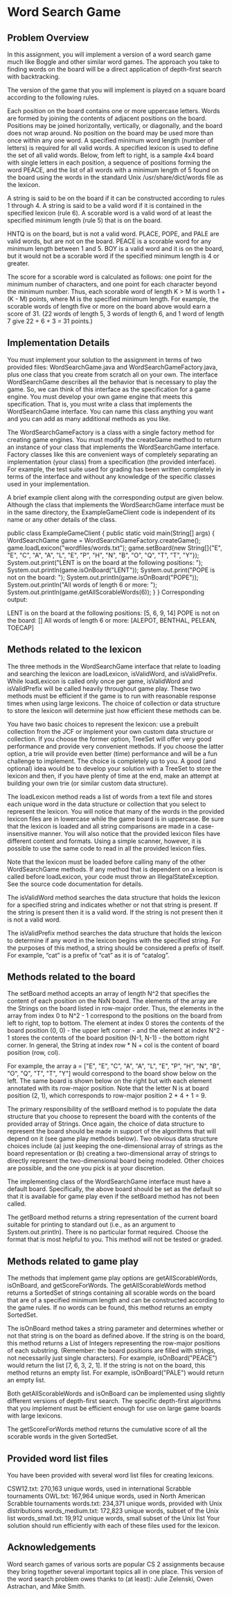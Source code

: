 # Word Search Game

## Problem Overview
In this assignment, you will implement a version of a word search game much like Boggle and other similar word games. The approach you take to finding words on the board will be a direct application of depth-first search with backtracking.

The version of the game that you will implement is played on a square board according to the following rules.

Each position on the board contains one or more uppercase letters.
Words are formed by joining the contents of adjacent positions on the board.
Positions may be joined horizontally, vertically, or diagonally, and the board does not wrap around.
No position on the board may be used more than once within any one word.
A specified minimum word length (number of letters) is required for all valid words.
A specified lexicon is used to define the set of all valid words.
Below, from left to right, is a sample 4x4 board with single letters in each position, a sequence of positions forming the word PEACE, and the list of all words with a minimum length of 5 found on the board using the words in the standard Unix /usr/share/dict/words file as the lexicon.


A string is said to be on the board if it can be constructed according to rules 1 through 4. A string is said to be a valid word if it is contained in the specified lexicon (rule 6). A scorable word is a valid word of at least the specified minimum length (rule 5) that is on the board.

HNTQ is on the board, but is not a valid word. PLACE, POPE, and PALE are valid words, but are not on the board. PEACE is a scorable word for any minimum length between 1 and 5. BOY is a valid word and it is on the board, but it would not be a scorable word if the specified minimum length is 4 or greater.

The score for a scorable word is calculated as follows: one point for the minimum number of characters, and one point for each character beyond the minimum number. Thus, each scorable word of length K > M is worth 1 + (K - M) points, where M is the specified minimum length. For example, the scorable words of length five or more on the board above would earn a score of 31. (22 words of length 5, 3 words of length 6, and 1 word of length 7 give 22 + 6 + 3 = 31 points.)

## Implementation Details
You must implement your solution to the assignment in terms of two provided files: WordSearchGame.java and WordSearchGameFactory.java, plus one class that you create from scratch all on your own. The interface WordSearchGame describes all the behavior that is necessary to play the game. So, we can think of this interface as the specification for a game engine. You must develop your own game engine that meets this specification. That is, you must write a class that implements the WordSearchGame interface. You can name this class anything you want and you can add as many additional methods as you like.

The WordSearchGameFactory is a class with a single factory method for creating game engines. You must modify the createGame method to return an instance of your class that implements the WordSearchGame interface. Factory classes like this are convenient ways of completely separating an implementation (your class) from a specification (the provided interface). For example, the test suite used for grading has been written completely in terms of the interface and without any knowledge of the specific classes used in your implementation.

A brief example client along with the corresponding output are given below. Although the class that implements the WordSearchGame interface must be in the same directory, the ExampleGameClient code is independent of its name or any other details of the class.

public class ExampleGameClient {
    public static void main(String[] args) {
       WordSearchGame game = WordSearchGameFactory.createGame();
       game.loadLexicon("wordfiles/words.txt");
       game.setBoard(new String[]{"E", "E", "C", "A", "A", "L", "E", "P", "H", 
                                  "N", "B", "O", "Q", "T", "T", "Y"});
       System.out.print("LENT is on the board at the following positions: ");
       System.out.println(game.isOnBoard("LENT"));
       System.out.print("POPE is not on the board: ");
       System.out.println(game.isOnBoard("POPE"));
       System.out.println("All words of length 6 or more: ");
       System.out.println(game.getAllScorableWords(6));
    }
}
Corresponding output:

LENT is on the board at the following positions: [5, 6, 9, 14]
POPE is not on the board: []
All words of length 6 or more: 
[ALEPOT, BENTHAL, PELEAN, TOECAP]

## Methods related to the lexicon
The three methods in the WordSearchGame interface that relate to loading and searching the lexicon are loadLexicon, isValidWord, and isValidPrefix. While loadLexicon is called only once per game, isValidWord and isValidPrefix will be called heavily throughout game play. These two methods must be efficient if the game is to run with reasonable response times when using large lexicons. The choice of collection or data structure to store the lexicon will determine just how efficient these methods can be.

You have two basic choices to represent the lexicon: use a prebuilt collection from the JCF or implement your own custom data structure or collection. If you choose the former option, TreeSet will offer very good performance and provide very convenient methods. If you choose the latter option, a trie will provide even better (time) performance and will be a fun challenge to implement. The choice is completely up to you. A good (and optional) idea would be to develop your solution with a TreeSet to store the lexicon and then, if you have plenty of time at the end, make an attempt at building your own trie (or similar custom data structure).

The loadLexicon method reads a list of words from a text file and stores each unique word in the data structure or collection that you select to represent the lexicon. You will notice that many of the words in the provided lexicon files are in lowercase while the game board is in uppercase. Be sure that the lexicon is loaded and all string comparisons are made in a case-insensitive manner. You will also notice that the provided lexicon files have different content and formats. Using a simple scanner, however, it is possible to use the same code to read in all the provided lexicon files.

Note that the lexicon must be loaded before calling many of the other WordSearchGame methods. If any method that is dependent on a lexicon is called before loadLexicon, your code must throw an IllegalStateException. See the source code documentation for details.

The isValidWord method searches the data structure that holds the lexicon for a specified string and indicates whether or not that string is present. If the string is present then it is a valid word. If the string is not present then it is not a valid word.

The isValidPrefix method searches the data structure that holds the lexicon to determine if any word in the lexicon begins with the specified string. For the purposes of this method, a string should be considered a prefix of itself. For example, “cat” is a prefix of “cat” as it is of “catalog”.

## Methods related to the board
The setBoard method accepts an array of length N^2 that specifies the content of each position on the NxN board. The elements of the array are the Strings on the board listed in row-major order. Thus, the elements in the array from index 0 to N^2 - 1 correspond to the positions on the board from left to right, top to bottom. The element at index 0 stores the contents of the board position (0, 0) - the upper left corner - and the element at index N^2 - 1 stores the contents of the board position (N-1, N-1) - the bottom right corner. In general, the String at index row * N + col is the content of board position (row, col).

For example, the array a = ["E", "E", "C", "A", "A", "L", "E", "P", "H", "N", "B", "O", "Q", "T", "T", "Y"] would correspond to the board show below on the left. The same board is shown below on the right but with each element annotated with its row-major position. Note that the letter N is at board position (2, 1), which corresponds to row-major position 2 * 4 + 1 = 9.

The primary responsibility of the setBoard method is to populate the data structure that you choose to represent the board with the contents of the provided array of Strings. Once again, the choice of data structure to represent the board should be made in support of the algorithms that will depend on it (see game play methods below). Two obvious data structure choices include (a) just keeping the one-dimensional array of strings as the board representation or (b) creating a two-dimensional array of strings to directly represent the two-dimensional board being modeled. Other choices are possible, and the one you pick is at your discretion.

The implementing class of the WordSearchGame interface must have a default board. Specifically, the above board should be set as the default so that it is available for game play even if the setBoard method has not been called.

The getBoard method returns a string representation of the current board suitable for printing to standard out (i.e., as an argument to System.out.println). There is no particular format required. Choose the format that is most helpful to you. This method will not be tested or graded.

## Methods related to game play
The methods that implement game play options are getAllScorableWords, isOnBoard, and getScoreForWords. The getAllScorableWords method returns a SortedSet of strings containing all scorable words on the board that are of a specified minimum length and can be constructed according to the game rules. If no words can be found, this method returns an empty SortedSet.

The isOnBoard method takes a string parameter and determines whether or not that string is on the board as defined above. If the string is on the board, this method returns a List of Integers representing the row-major positions of each substring. (Remember: the board positions are filled with strings, not necessarily just single characters). For example, isOnBoard("PEACE") would return the list [7, 6, 3, 2, 1]. If the string is not on the board, this method returns an empty list. For example, isOnBoard("PALE") would return an empty list.

Both getAllScorableWords and isOnBoard can be implemented using slightly different versions of depth-first search. The specific depth-first algorithms that you implement must be efficient enough for use on large game boards with large lexicons.

The getScoreForWords method returns the cumulative score of all the scorable words in the given SortedSet.

## Provided word list files
You have been provided with several word list files for creating lexicons.

CSW12.txt: 270,163 unique words, used in international Scrabble tournaments
OWL.txt: 167,964 unique words, used in North American Scrabble tournaments
words.txt: 234,371 unique words, provided with Unix distributions
words_medium.txt: 172,823 unique words, subset of the Unix list
words_small.txt: 19,912 unique words, small subset of the Unix list
Your solution should run efficiently with each of these files used for the lexicon.

## Acknowledgements
Word search games of various sorts are popular CS 2 assignments because they bring together several important topics all in one place. This version of the word search problem owes thanks to (at least): Julie Zelenski, Owen Astrachan, and Mike Smith.
